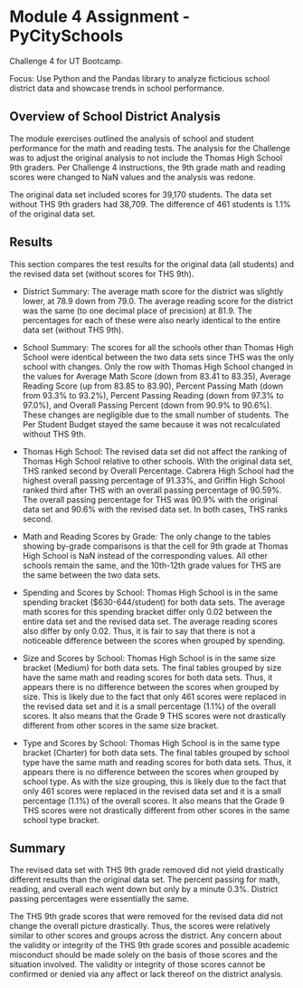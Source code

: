 # Module 4 Assignment - PyCitySchools

Challenge 4 for UT Bootcamp.

Focus: Use Python and the Pandas library to analyze ficticious school district data and showcase trends in school performance.


## Overview of School District Analysis
The module exercises outlined the analysis of school and student performance for the math and reading tests. The analysis for the Challenge was to adjust the original analysis to not include the Thomas High School 9th graders. Per Challenge 4 instructions, the 9th grade math and reading scores were changed to NaN values and the analysis was redone. 

The original data set included scores for 39,170 students. The data set without THS 9th graders had 38,709. The difference of 461 students is 1.1% of the original data set.

## Results
This section compares the test results for the original data (all students) and the revised data set (without scores for THS 9th).
- District Summary: The average math score for the district was slightly lower, at 78.9 down from 79.0. The average reading score for the district was the same (to one decimal place of precision) at 81.9. The percentages for each of these were also nearly identical to the entire data set (without THS 9th).

- School Summary: The scores for all the schools other than Thomas High School were identical between the two data sets since THS was the only school with changes. Only the row with Thomas High School changed in the values for Average Math Score (down from 83.41 to 83.35), Average Reading Score (up from 83.85 to 83.90), Percent Passing Math (down from 93.3% to 93.2%), Percent Passing Reading (down from 97.3% to 97.0%), and Overall Passing Percent (down from 90.9% to 90.6%). These changes are negligible due to the small number of students. The Per Student Budget stayed the same because it was not recalculated without THS 9th.

- Thomas High School: The revised data set did not affect the ranking of Thomas High School relative to other schools. With the original data set, THS ranked second by Overall Percentage. Cabrera High School had the highest overall passing percentage of 91.33%, and Griffin High School ranked third after THS with an overall passing percentage of 90.59%. The overall passing percentage for THS was 90.9% with the original data set and 90.6% with the revised data set. In both cases, THS ranks second. 

- Math and Reading Scores by Grade: The only change to the tables showing by-grade comparisons is that the cell for 9th grade at Thomas High School is NaN instead of the corresponding values. All other schools remain the same, and the 10th-12th grade values for THS are the same between the two data sets. 

- Spending and Scores by School: Thomas High School is in the same spending bracket ($630-644/student) for both data sets. The average math scores for this spending bracket differ only 0.02 between the entire data set and the revised data set. The average reading scores also differ by only 0.02. Thus, it is fair to say that there is not a noticeable difference between the scores when grouped by spending.

- Size and Scores by School: Thomas High School is in the same size bracket (Medium) for both data sets. The final tables grouped by size have the same math and reading scores for both data sets. Thus, it appears there is no difference between the scores when grouped by size. This is likely due to the fact that only 461 scores were replaced in the revised data set and it is a small percentage (1.1%) of the overall scores. It also means that the Grade 9 THS scores were not drastically different from other scores in the same size bracket.

- Type and Scores by School: Thomas High School is in the same type bracket (Charter) for both data sets. The final tables grouped by school type have the same math and reading scores for both data sets. Thus, it appears there is no difference between the scores when grouped by school type. As with the size grouping, this is likely due to the fact that only 461 scores were replaced in the revised data set and it is a small percentage (1.1%) of the overall scores. It also means that the Grade 9 THS scores were not drastically different from other scores in the same school type bracket.


## Summary
The revised data set with THS 9th grade removed did not yield drastically different results than the original data set. The percent passing for math, reading, and overall each went down but only by a minute 0.3%. District passing percentages were essentially the same. 

The THS 9th grade scores that were removed for the revised data did not change the overall picture drastically. Thus, the scores were relatively similar to other scores and groups across the district. Any concern about the validity or integrity of the THS 9th grade scores and possible academic misconduct should be made solely on the basis of those scores and the situation involved. The validity or integrity of those scores cannot be confirmed or denied via any affect or lack thereof on the district analysis.